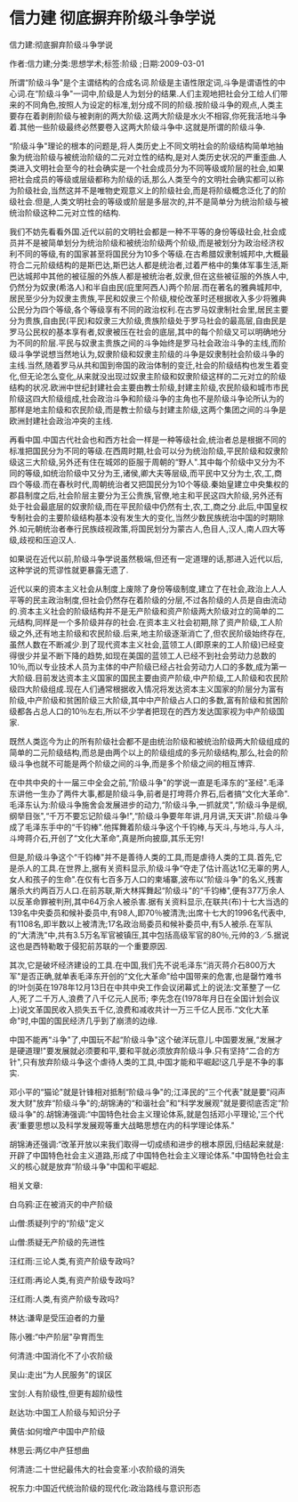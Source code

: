 # 信力建  彻底摒弃阶级斗争学说    
    
信力建:彻底摒弃阶级斗争学说    
作者:信力建;分类:思想学术;标签:阶级 ;日期:2009-03-01    
所谓“阶级斗争"是个主谓结构的合成名词.阶级是主语性限定词,斗争是谓语性的中心词.在“阶级斗争"一词中,阶级是人为划分的结果.人们主观地把社会分工给人们带来的不同角色,按照人为设定的标准,划分成不同的阶级.按阶级斗争的观点,人类主要存在着剥削阶级与被剥削的两大阶级.这两大阶级是水火不相容,你死我活地斗争着.其他一些阶级最终必然要卷入这两大阶级斗争中.这就是所谓的阶级斗争.    
“阶级斗争"理论的根本的问题是,将人类历史上不同文明社会的阶级结构简单地抽象为统治阶级与被统治阶级的二元对立性的结构,是对人类历史状况的严重歪曲.人类进入文明社会至今的社会确实是一个社会成员分为不同等级或阶层的社会,如果把社会成员的等级或层级都称为阶级的话,那么人类至今的文明社会确实都可以称为阶级社会,当然这并不是唯物史观意义上的阶级社会,而是将阶级概念泛化了的阶级社会.但是,人类文明社会的等级或阶层是多层次的,并不是简单分为统治阶级与被统治阶级这种二元对立性的结构.    
我们不妨先看看外国.近代以前的文明社会都是一种不平等的身份等级社会,社会成员并不是被简单划分为统治阶级和被统治阶级两个阶级,而是被划分为政治经济权利不同的等级,有的国家甚至将国民分为10多个等级.在古希腊奴隶制城邦中,大概最符合二元阶级结构的是斯巴达,斯巴达人都是统治者,过着严格中的集体军事生活,斯巴达城邦中其他的被征服的外族人都是被统治者,奴隶,但在这些被征服的外族人中,仍然分为奴隶(希洛人)和半自由民(庇里阿西人)两个阶层.而在著名的雅典城邦中,居民至少分为奴隶主贵族,平民和奴隶三个阶级,梭伦改革时还根据收入多少将雅典公民分为四个等级,各个等级享有不同的政治权利.在古罗马奴隶制社会里,居民主要分为贵族,自由民(平民)和奴隶三大阶级,贵族阶级处于罗马社会的最高层,自由民是罗马公民权的基本享有者,奴隶被压在社会的底层,其中的每个阶级又可以明确地分为不同的阶层.平民与奴隶主贵族之间的斗争始终是罗马社会政治斗争的主线,而阶级斗争学说想当然地认为,奴隶阶级和奴隶主阶级的斗争是奴隶制社会阶级斗争的主线.当然,随着罗马从共和国到帝国的政治体制的变迁,社会的阶级结构也发生着变化,但无论怎么变化,从来就没出现过奴隶主阶级和奴隶阶级这样的二元对立的阶级结构的状况.欧洲中世纪封建社会主要由教士阶级,封建主阶级,农民阶级和城市市民阶级这四大阶级组成,社会政治斗争和阶级斗争的主角也不是阶级斗争论所认为的那样是地主阶级和农民阶级,而是教士阶级与封建主阶级,这两个集团之间的斗争是欧洲封建社会政治冲突的主线.    
再看中国.中国古代社会也和西方社会一样是一种等级社会,统治者总是根据不同的标准把国民分为不同的等级.在西周时期,社会可以分为统治阶级,平民阶级和奴隶阶级这三大阶级,另外还有住在城郊的臣服于周朝的“野人".其中每个阶级中又分为不同的等级,如统治阶级中又分为王,诸侯,卿大夫等层级,而平民中又分为士,农,工,商四个等级.而在春秋时代,周朝统治者又把国民分为10个等级.秦始皇建立中央集权的郡县制度之后,社会阶层主要分为王公贵族,官僚,地主和平民这四大阶级,另外还有处于社会最底层的奴隶阶级,而在平民阶级中仍然有士,农,工,商之分.此后,中国皇权专制社会的主要阶级结构基本没有发生大的变化,当然少数民族统治中国的时期除外.如元朝统治者奉行民族歧视政策,将国民划分为蒙古人,色目人,汉人,南人四大等级,歧视和压迫汉人.    
如果说在近代以前,阶级斗争学说虽然极端,但还有一定道理的话,那进入近代以后,这种学说的荒谬性就更暴露无遗了.    
近代以来的资本主义社会从制度上废除了身份等级制度,建立了在社会,政治上人人平等的民主政治制度,但社会仍然存在着阶级的分层,不过各阶级的人员是自由流动的.资本主义社会的阶级结构并不是无产阶级和资产阶级两大阶级对立的简单的二元结构,同样是一个多阶级并存的社会.在资本主义社会初期,除了资产阶级,工人阶级之外,还有地主阶级和农民阶级.后来,地主阶级逐渐消亡了,但农民阶级始终存在,虽然人数在不断减少.到了现代资本主义社会,蓝领工人(即原来的工人阶级)已经变得很少并呈不断下降的趋势,如现在美国的蓝领工人已经不到社会劳动力总数的10％,而以专业技术人员为主体的中产阶级已经占社会劳动力人口的多数,成为第一大阶级.目前发达资本主义国家的国民主要由资产阶级,中产阶级,工人阶级和农民阶级四大阶级组成.现在人们通常根据收入情况将发达资本主义国家的阶层分为富有阶级,中产阶级和贫困阶级三大阶级,其中中产阶级占人口的多数,富有阶级和贫困阶级都各占总人口的10％左右,所以不少学者把现在的西方发达国家视为中产阶级国家.    
既然人类迄今为止的所有阶级社会都不是由统治阶级和被统治阶级两大阶级组成的简单的二元阶级结构,而总是由两个以上的阶级组成的多元阶级结构,那么,社会的阶级斗争也就不可能是两个阶级之间的斗争,而是多个阶级之间的相互博弈.    
在中共中央的十一届三中全会之前,“阶级斗争"的学说一直是毛泽东的“圣经".毛泽东讲他一生办了两件大事,都是阶级斗争,前者是打垮蒋介界石,后者搞“文化大革命".毛泽东认为:阶级斗争施舍会发展进步的动力,“阶级斗争,一抓就灵",“阶级斗争是纲,纲举目张",“千万不要忘记阶级斗争!",“阶级斗争要年年讲,月月讲,天天讲".阶级斗争成了毛泽东手中的“千钧棒".他挥舞着阶级斗争这个千钧棒,与天斗,与地斗,与人斗,斗垮蒋介石,开创了“文化大革命",真是所向披靡,其乐无穷!    
但是,阶级斗争这个“千钧棒"并不是善待人类的工具,而是虐待人类的工具.首先,它是杀人的工具.在世界上,据有关资料显示,阶级斗争“夺走了估计高达1亿无辜的男人,女人和孩子的生命".在仅有七百多万人口的柬埔寨,波布以“阶级斗争"的名义,残害屠杀大约两百万人口.在前苏联,斯大林挥舞起“阶级斗"的“千钧棒",便有377万余人以反革命罪被判刑,其中64万余人被杀害.据有关资料显示,在联共(布)十七大当选的139名中央委员和候补委员中,有98人,即70％被清洗;出席十七大的1996名代表中,有1108名,即半数以上被清洗;17名政治局委员和候补委员中,有5人被杀.在军队的“大清洗"中,共有3.5万名军官被镇压,其中包括高级军官的80％,元帅的3／5.据说这也是西特勒敢于侵犯前苏联的一个重要原因.    
其次,它是破坏经济建设的工具.在中国,我们先不说毛泽东“消灭蒋介石800万大军"是否正确,就单表毛泽东开创的“文化大革命"给中国带来的危害,也是罄竹难书的!叶剑英在1978年12月13日在中共中央工作会议闭幕式上的说法:文革整了一亿人,死了二千万人,浪费了八千亿元人民币; 李先念在(1978年月日在全国计划会议上)说文革国民收入损失五千亿,浪费和减收共计一万三千亿人民币.“文化大革命"时,中国的国民经济几乎到了崩溃的边缘.    
中国不能再“斗争"了,中国玩不起“阶级斗争"这个破洋玩意儿.中国要发展,“发展才是硬道理!"要发展就必须要和平,要和平就必须放弃阶级斗争.只有坚持“二合的方针",只有放弃阶级斗争这个虐待人类的工具,中国才能和平崛起!这几乎是不争的事实.    
邓小平的“猫论"就是针锋相对抵制“阶级斗争"的;江泽民的“三个代表"就是要“闷声发大财"放弃“阶级斗争"的;胡锦涛的“和谐社会"和“科学发展观"就是要彻底否定“阶级斗争"的.胡锦涛强调:“中国特色社会主义理论体系,就是包括邓小平理论,'三个代表’重要思想以及科学发展观等重大战略思想在内的科学理论体系."    
胡锦涛还强调:“改革开放以来我们取得一切成绩和进步的根本原因,归结起来就是:开辟了中国特色社会主义道路,形成了中国特色社会主义理论体系."中国特色社会主义的核心就是放弃“阶级斗争"中国和平崛起.    
    
相关文章:    
白乌鸦:正在被消灭的中产阶级    
山僧:质疑列宁的“阶级"定义    
山僧:质疑无产阶级的先进性    
汪红雨:三论人类,有资产阶级专政吗?    
汪红雨:再论人类,有资产阶级专政吗?    
汪红雨:人类,有资产阶级专政吗?    
林达:谦卑是受压迫者的力量    
陈小雅:“中产阶层"孕育而生    
何清涟:中国消化不了小农阶级    
吴山:走出“为人民服务"的误区    
宝剑:人有阶级性,但更有超阶级性    
赵达功:中国工人阶级与知识分子    
黄佶:如何增产中国中产阶级    
林思云:两亿中产狂想曲    
何清涟:二十世纪最伟大的社会变革:小农阶级的消失    
祝东力:中国近代统治阶级的现代化:政治路线与意识形态